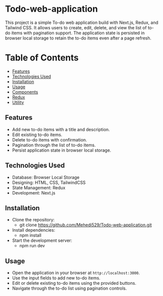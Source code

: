 # Todo-web-application

This project is a simple To-do web application build with Next.js, Redux, and Tailwind CSS. It allows users to create, edit, delete, and view the list of to-do items with pagination support. The application state is persisted in browser local storage to retain the to-do items even after a page refresh.

# Table of Contents
- [Features](#Features)
- [Technologies Used](#Technologies-Used)
- [Installation](#Installation)
- [Usage](#Usage)
- [Components](#)
- [Redux](#)
- [Utility](#)
<!-- - [](#) -->

## Features
- Add new to-do items with a title and description.
- Edit existing to-do items.
- Delete to-do items with confirmation.
- Pagination through the list of to-do items.
- Persist application state in browser local storage.

## Technologies Used
- Database: Browser Local Storage
- Designing: HTML, CSS, TailwindCSS
- State Management: Redux
- Development: Next.js

## Installation
- Clone the repository:
  - git clone https://github.com/Mehedi529/Todo-web-application.git
- Install dependencies:
  - npm install
- Start the development server:
  - npm run dev

## Usage
- Open the application in your browser at `http://localhost:3000`.
- Use the input fields to add new to-do items.
- Edit or delete existing to-do items using the provided buttons.
- Navigate through the to-do list using pagination controls.



